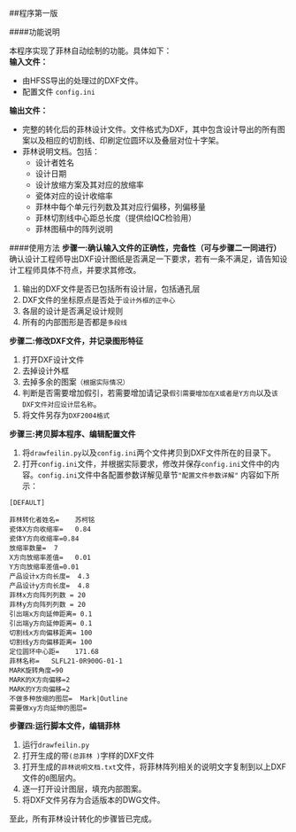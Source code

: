 ##程序第一版

####功能说明

本程序实现了菲林自动绘制的功能。具体如下：  
**输入文件：**
* 由HFSS导出的处理过的DXF文件。
* 配置文件 `config.ini`  

**输出文件：**  
* 完整的转化后的菲林设计文件。文件格式为DXF，其中包含设计导出的所有图案以及相应的切割线、印刷定位圆环以及叠层对位十字架。
* 菲林说明文档。包括：
  * 设计者姓名
  * 设计日期
  * 设计放缩方案及其对应的放缩率
  * 瓷体对应的设计收缩率
  * 菲林中每个单元行列数及其对应行偏移，列偏移量
  * 菲林切割线中心距总长度（提供给IQC检验用）
  * 菲林图稿中的阵列说明  
  
####使用方法
**步骤一:确认输入文件的正确性，完备性（可与步骤二一同进行）**   
确认设计工程师导出DXF设计图纸是否满足一下要求，若有一条不满足，请告知设计工程师具体不符点，并要求其修改。      
1. 输出的DXF文件是否已包括所有设计层，包括通孔层  
2. DXF文件的坐标原点是否处于`设计外框的正中心`  
3. 各层的设计是否满足设计规则  
4. 所有的内部图形是否都是`多段线`  

**步骤二:修改DXF文件，并记录图形特征**    
1. 打开DXF设计文件  
2. 去掉设计外框  
3. 去掉多余的图案`（根据实际情况）`  
4. 判断是否需要增加假引，若需要增加请记录`假引需要增加在X或者是Y方向`以及`该DXF文件对应设计层名称`。  
5. 将文件另存为`DXF2004格式`  

**步骤三:拷贝脚本程序、编辑配置文件**  
1. 将`drawfeilin.py`以及`config.ini`两个文件拷贝到DXF文件所在的目录下。  
2. 打开`config.ini`文件，并根据实际要求，修改并保存`config.ini`文件中的内容。`config.ini`文件中各配置参数详解见章节`"配置文件参数详解"` 内容如下所示：  
```
﻿[DEFAULT]

菲林转化者姓名=	苏柯铭
瓷体X方向收缩率=	0.84  
瓷体Y方向收缩率=0.84       
放缩率数量=	7
X方向放缩率差值=	0.01
Y方向放缩率差值=0.01
产品设计x方向长度=	4.3
产品设计y方向长度=	4.8
菲林x方向阵列列数 =	20
菲林y方向阵列列数 =	20
引出端x方向延伸距离=	0.1
引出端y方向延伸距离=	0.1
切割线x方向偏移距离=	100
切割线y方向偏移距离=	100
定位圆环中心距=	171.68
菲林名称=	SLFL21-0R900G-01-1
MARK旋转角度=90
MARK的X方向偏移=2
MARK的Y方向偏移=2
不做多种放缩的图层=	Mark|Outline
需要做xy方向延伸的图层=
```

**步骤四:运行脚本文件，编辑菲林**  
1. 运行`drawfeilin.py`  
2. 打开生成的带`(总菲林 )`字样的DXF文件  
3. 打开生成的`菲林说明文档.txt`文件，将菲林阵列相关的说明文字复制到以上DXF文件的`0`图层内。  
4. 逐一打开设计图层，填充内部图案。  
5. 将DXF文件另存为合适版本的DWG文件。  

至此，所有菲林设计转化的步骤皆已完成。 
